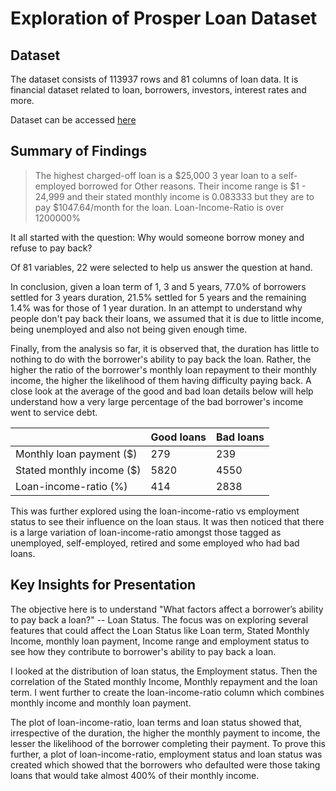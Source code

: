 # Exploration of Prosper Loan Dataset

## Dataset

The dataset consists of 113937 rows and 81 columns of loan data. It is financial dataset related to loan, borrowers, investors, interest rates and more.

Dataset can be accessed [here](https://s3.amazonaws.com/udacity-hosted-downloads/ud651/prosperLoanData.csv)

## Summary of Findings

> The highest charged-off loan is a $25,000 3 year loan to a self-employed borrowed for Other reasons. Their income range is $1 - 24,999 and their stated monthly income is 0.083333 but they are to pay $1047.64/month for the loan. Loan-Income-Ratio is over 1200000%

It all started with the question: Why would someone borrow money and refuse to pay back?

Of 81 variables, 22 were selected to help us answer the question at hand. 

In conclusion, given a loan term of 1, 3 and 5 years, 77.0% of borrowers settled for 3 years duration, 21.5% settled for 5 years and the remaining 1.4% was for those of 1 year duration. In an attempt to understand why people don't pay back their loans, we assumed that it is due to little income, being unemployed and also not being given enough time.

Finally, from the analysis so far, it is observed that, the duration has little to nothing to do with the borrower's ability to pay back the loan. Rather, the higher the ratio of the borrower's monthly loan repayment to their monthly income, the higher the likelihood of them having difficulty paying back. A close look at the average of the good and bad loan details below will help understand how a very large percentage of the bad borrower's income went to service debt.

| | Good loans | Bad loans |
| ----- | ----- | ----- |
| Monthly loan payment ($) | 279 | 239 |
| Stated monthly income (\$) | 5820 | 4550 |
| Loan-income-ratio (%) | 414 | 2838 |

This was further explored using the loan-income-ratio vs employment status to see their influence on the loan staus. It was then noticed that there is a large variation of loan-income-ratio amongst those tagged as unemployed, self-employed, retired and some employed who had bad loans.


## Key Insights for Presentation

The objective here is to understand "What factors affect a borrower’s ability to pay back a loan?" -- Loan Status. The focus was on exploring several features that could affect the Loan Status like Loan term, Stated Monthly Income, monthly loan payment, Income range and employment status to see how they contribute to borrower's ability to pay back a loan.

I looked at the distribution of loan status, the Employment status. Then the correlation of the Stated monthly Income, Monthly repayment and the loan term. I went further to create the loan-income-ratio column which combines monthly income and monthly loan payment. 

The plot of loan-income-ratio, loan terms and loan status showed that, irrespective of the duration, the higher the monthly payment to income, the lesser the likelihood of the borrower completing their payment. To prove this further, a plot of loan-income-ratio, employment status and loan status was created which showed that the borrowers who defaulted were those taking loans that would take almost 400% of their monthly income.
